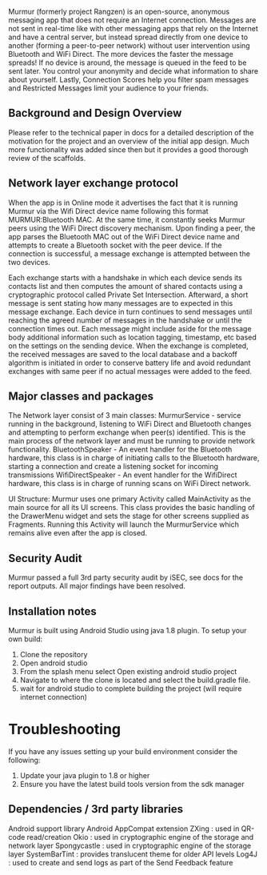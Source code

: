 Murmur (formerly project Rangzen) is an open-source, anonymous messaging app that does not require an Internet connection. Messages are not sent in real-time like with other messaging apps that rely on the Internet and have a central server, but instead spread directly from one device to another (forming a peer-to-peer network) without user intervention using Bluetooth and WiFi Direct. The more devices the faster the message spreads! If no device is around, the message is queued in the feed to be sent later. You control your anonymity and decide what information to share about yourself. Lastly, Connection Scores help you filter spam messages and Restricted Messages limit your audience to your friends.

## Background and Design Overview
Please refer to the technical paper in docs for a detailed description of the motivation for the project and an overview of the initial app design. Much more functionality was added since then but it provides a good thorough review of the scaffolds.

## Network layer exchange protocol
When the app is in Online mode it advertises the fact that it is running Murmur via the Wifi Direct device name following this format MURMUR:Bluetooth MAC. At the same time, it constantly seeks Murmur peers using the WiFi Direct discovery mechanism. Upon finding a peer, the app parses the Bluetooth MAC out of the WiFi Direct device name and attempts to create a Bluetooth socket with the peer device. If the connection is successful, a message exchange is attempted between the two devices.

Each exchange starts with a handshake in which each device sends its contacts list and then computes the amount of shared contacts using a cryptographic protocol called Private Set Intersection. Afterward, a short message is sent stating how many messages are to expected in this message exchange. Each device in turn continues to send messages until reaching the agreed number of messages in the handshake or until the connection times out. Each message might include aside for the message body additional information such as location tagging, timestamp, etc based on the settings on the sending device. 
When the exchange is completed, the received messages are saved to the local database and a backoff algorithm is initiated in order to conserve battery life and avoid redundant exchanges with same peer if no actual messages were added to the feed. 

## Major classes and packages
The Network layer consist of 3 main classes:
MurmurService - service running in the background, listening to WiFi Direct and Bluetooth changes and attempting to perform exchange when peer(s) identified. This is the main process of the network layer and must be running to provide network functionality.
BluetoothSpeaker - An event handler for the Bluetooth hardware, this class is in charge of initiating calls to the Bluetooth hardware, starting a connection and create a listening socket for incoming transmissions
WifiDirectSpeaker - An event handler for the WifiDirect hardware, this class is in charge of running scans on WiFi Direct network.

UI Structure:
Murmur uses one primary Activity called MainActivity as the main source for all its UI screens. This class provides the basic handling of the DrawerMenu widget and sets the stage for other screens supplied as Fragments. Running this Activity will launch the MurmurService which remains alive even after the app is closed.

## Security Audit
Murmur passed a full 3rd party security audit by iSEC, see docs for the report outputs. All major findings have been resolved.

## Installation notes
Murmur is built using Android Studio using java 1.8 plugin. To setup your own build:  
1. Clone the repository
2. Open android studio
3. From the splash menu select Open existing android studio project
4. Navigate to where the clone is located and select the build.gradle file.
5. wait for android studio to complete building the project (will require internet connection)

# Troubleshooting
If you have any issues setting up your build environment consider the following:
1. Update your java plugin to 1.8 or higher
2. Ensure you have the latest build tools version from the sdk manager

## Dependencies / 3rd party libraries
Android support library
Android AppCompat extension
ZXing : used in QR-code read/creation
Okio : used in cryptographic engine of the storage and network layer
Spongycastle : used in cryptographic engine of the storage layer
SystemBarTint : provides translucent theme for older API levels
Log4J : used to create and send logs as part of the Send Feedback feature
